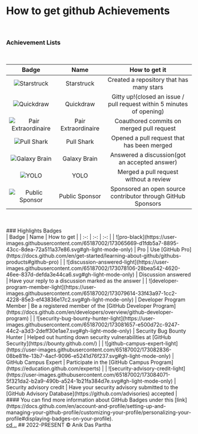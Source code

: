 # How to get github Achievements

<br>

### Achievement Lists

<br>

|                                                                           Badge                                                                            |        Name         |                             How to get it                             |
| :--------------------------------------------------------------------------------------------------------------------------------------------------------: | :-----------------: | :-------------------------------------------------------------------: |
|          <span class="badge-img">![Starstruck](https://github.githubassets.com/images/modules/profile/achievements/starstruck-default.png)</span>          |     Starstruck      |               Created a repository that has many stars                |
|           <span class="badge-img">![Quickdraw](https://github.githubassets.com/images/modules/profile/achievements/quickdraw-default.png)</span>           |      Quickdraw      | Gitty up!(closed an issue / pull request within 5 minutes of opening) |
| <span class="badge-img">![Pair Extraordinaire](https://github.githubassets.com/images/modules/profile/achievements/pair-extraordinaire-default.png)</span> | Pair Extraordinaire |               Coauthored commits on merged pull request               |
|          <span class="badge-img">![Pull Shark](https://github.githubassets.com/images/modules/profile/achievements/pull-shark-default.png)</span>          |     Pull Shark      |              Opened a pull request that has been merged               |
|        <span class="badge-img">![Galaxy Brain](https://github.githubassets.com/images/modules/profile/achievements/galaxy-brain-default.png)</span>        |    Galaxy Brain     |             Answered a discussion(got an accepted answer)             |
|                <span class="badge-img">![YOLO](https://github.githubassets.com/images/modules/profile/achievements/yolo-default.png)</span>                |        YOLO         |                Merged a pull request without a review                 |
|      <span class="badge-img">![Public Sponsor](https://github.githubassets.com/images/modules/profile/achievements/public-sponsor-default.png)</span>      |   Public Sponsor    |     Sponsored an open source contributor through GitHub Sponsors      |

<br>
<br >
### Highlights Badges

<br>
| Badge | Name | How to get |
| :-: | :-: | :-: |
| ![pro-black](https://user-images.githubusercontent.com/65187002/173065669-d1fdb5a7-8895-43cc-8dea-72a511a37e86.svg#gh-light-mode-only)  | Pro | Use [GitHub Pro](https://docs.github.com/en/get-started/learning-about-github/githubs-products#github-pro) |
| ![discussion-answered-light](https://user-images.githubusercontent.com/65187002/173078106-28bea542-4620-46ee-837d-defda3e44ca6.svg#gh-light-mode-only) | Discussion answered | Have  your reply to a discussion marked as the answer |
| ![developer-program-member-light](https://user-images.githubusercontent.com/65187002/173079614-33f43a97-1cc2-4228-85e3-ef43836e17c2.svg#gh-light-mode-only) | Developer Program Member | Be a registered member of the [GitHub Developer Program](https://docs.github.com/en/developers/overview/github-developer-program) |
| ![security-bug-bounty-hunter-light](https://user-images.githubusercontent.com/65187002/173081657-e500d72c-9247-44c2-a3d3-2deff30e1ae7.svg#gh-light-mode-only) | Security Bug Bounty Hunter | Helped out hunting down security vulnerabilities at [GitHub Security](https://bounty.github.com/) |
| ![github-campus-expert-light](https://user-images.githubusercontent.com/65187002/173082836-08be81fe-13b7-4acf-9096-e5241d76f237.svg#gh-light-mode-only) | GitHub Campus Expert | Participate in the [GitHub Campus Program](https://education.github.com/experts) |
| ![security-advisory-credit-light](https://user-images.githubusercontent.com/65187002/173084071-5f321da2-b2a9-490b-a524-1b21fa384d7e.svg#gh-light-mode-only) | Security advisory credit | Have your security advisory submitted to the [GitHub Advisory Database](https://github.com/advisories) accepted |

<br>
#### You can find more information about GitHub Badges under this [link](https://docs.github.com/en/account-and-profile/setting-up-and-managing-your-github-profile/customizing-your-profile/personalizing-your-profile#displaying-badges-on-your-profile).
<br>
<a href="./">cd ..</a>
## 2022-PRESENT © Anik Das Partha
